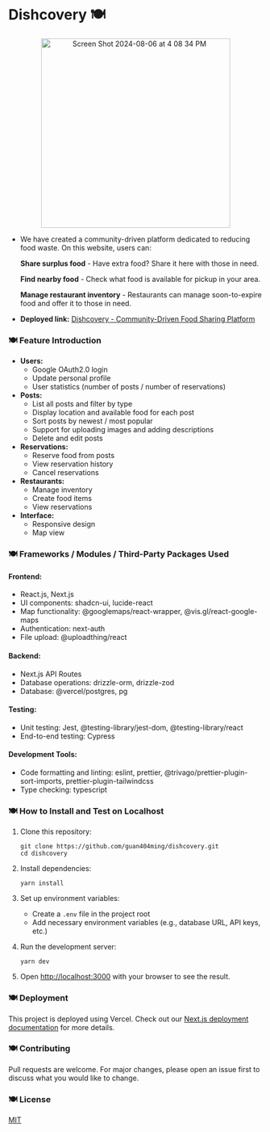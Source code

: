 # Dishcovery 🍽️
<p align="center">
  <img width="375" alt="Screen Shot 2024-08-06 at 4 08 34 PM" src="https://github.com/user-attachments/assets/4d0e882a-5178-4680-86a2-7f53d9f1e0fc">
</p>

- We have created a community-driven platform dedicated to reducing food waste. On this website, users can:

    **Share surplus food** - Have extra food? Share it here with those in need.

    **Find nearby food** - Check what food is available for pickup in your area.

    **Manage restaurant inventory** - Restaurants can manage soon-to-expire food and offer it to those in need.

- **Deployed link:** [Dishcovery - Community-Driven Food Sharing Platform](https://dishcovery.guan404ming.com/)

### 🍽️ Feature Introduction

- **Users:**
    - Google OAuth2.0 login
    - Update personal profile
    - User statistics (number of posts / number of reservations)
- **Posts:**
    - List all posts and filter by type
    - Display location and available food for each post
    - Sort posts by newest / most popular
    - Support for uploading images and adding descriptions
    - Delete and edit posts
- **Reservations:**
    - Reserve food from posts
    - View reservation history
    - Cancel reservations
- **Restaurants:**
    - Manage inventory
    - Create food items
    - View reservations
- **Interface:**
    - Responsive design
    - Map view

### 🍽️ Frameworks / Modules / Third-Party Packages Used

#### Frontend:
- React.js, Next.js
- UI components: shadcn-ui, lucide-react
- Map functionality: @googlemaps/react-wrapper, @vis.gl/react-google-maps
- Authentication: next-auth
- File upload: @uploadthing/react

#### Backend:
- Next.js API Routes
- Database operations: drizzle-orm, drizzle-zod
- Database: @vercel/postgres, pg

#### Testing:
- Unit testing: Jest, @testing-library/jest-dom, @testing-library/react
- End-to-end testing: Cypress

#### Development Tools:
- Code formatting and linting: eslint, prettier, @trivago/prettier-plugin-sort-imports, prettier-plugin-tailwindcss
- Type checking: typescript

### 🍽️ How to Install and Test on Localhost

1. Clone this repository:
   ```
   git clone https://github.com/guan404ming/dishcovery.git
   cd dishcovery
   ```

2. Install dependencies:
   ```
   yarn install
   ```

3. Set up environment variables:
   - Create a `.env` file in the project root
   - Add necessary environment variables (e.g., database URL, API keys, etc.)

4. Run the development server:
   ```
   yarn dev
   ```

5. Open [http://localhost:3000](http://localhost:3000) with your browser to see the result.

### 🍽️ Deployment

This project is deployed using Vercel. Check out our [Next.js deployment documentation](https://nextjs.org/docs/deployment) for more details.

### 🍽️ Contributing

Pull requests are welcome. For major changes, please open an issue first to discuss what you would like to change.

### 🍽️ License

[MIT](https://choosealicense.com/licenses/mit/)
